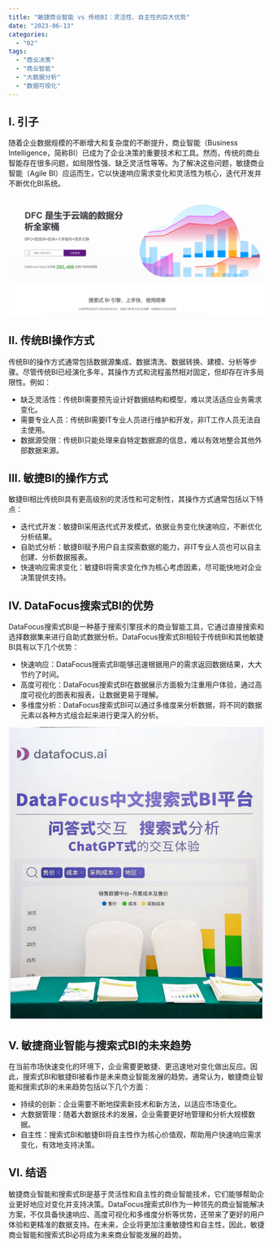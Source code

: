 ```yaml
---
title: "敏捷商业智能 vs 传统BI：灵活性、自主性的巨大优势"
date: "2023-06-13"
categories: 
  - "02"
tags: 
  - "商业决策"
  - "商业智能"
  - "大数据分析"
  - "数据可视化"
---
```


## I. 引子

随着企业数据规模的不断增大和复杂度的不断提升，商业智能（Business Intelligence，简称BI）已成为了企业决策的重要技术和工具。然而，传统的商业智能存在很多问题，如局限性强、缺乏灵活性等等。为了解决这些问题，敏捷商业智能（Agile BI）应运而生，它以快速响应需求变化和灵活性为核心，迭代开发并不断优化BI系统。

![](images/1686616238-%E5%BE%AE%E4%BF%A1%E6%88%AA%E5%9B%BE_20230512142316.png)

## II. 传统BI操作方式

传统BI的操作方式通常包括数据源集成、数据清洗、数据转换、建模、分析等步骤。尽管传统BI已经演化多年，其操作方式和流程虽然相对固定，但却存在许多局限性。例如：

- 缺乏灵活性：传统BI需要预先设计好数据结构和模型，难以灵活适应业务需求变化。
- 需要专业人员：传统BI需要IT专业人员进行维护和开发，非IT工作人员无法自主使用。
- 数据源受限：传统BI只能处理来自特定数据源的信息，难以有效地整合其他外部数据来源。

## III. 敏捷BI的操作方式

敏捷BI相比传统BI具有更高级别的灵活性和可定制性，其操作方式通常包括以下特点：

- 迭代式开发：敏捷BI采用迭代式开发模式，依据业务变化快速响应，不断优化分析结果。
- 自助式分析：敏捷BI赋予用户自主探索数据的能力，非IT专业人员也可以自主创建、分析数据报表。
- 快速响应需求变化：敏捷BI将需求变化作为核心考虑因素，尽可能快地对企业决策提供支持。

## IV. DataFocus搜索式BI的优势

DataFocus搜索式BI是一种基于搜索引擎技术的商业智能工具，它通过直接搜索和选择数据集来进行自助式数据分析。DataFocus搜索式BI相较于传统BI和其他敏捷BI具有以下几个优势：

- 快速响应：DataFocus搜索式BI能够迅速根据用户的需求返回数据结果，大大节约了时间。
- 高度可视化：DataFocus搜索式BI在数据展示方面极为注重用户体验，通过高度可视化的图表和报表，让数据更易于理解。
- 多维度分析：DataFocus搜索式BI可以通过多维度来分析数据，将不同的数据元素以各种方式组合起来进行更深入的分析。

![](images/1684995450-DataFocus%E5%B1%95%E4%BD%8D.jpg)

## V. 敏捷商业智能与搜索式BI的未来趋势

在当前市场快速变化的环境下，企业需要更敏捷、更迅速地对变化做出反应。因此，搜索式BI和敏捷BI被看作是未来商业智能发展的趋势。通常认为，敏捷商业智能和搜索式BI的未来趋势包括以下几个方面：

- 持续的创新：企业需要不断地探索新技术和新方法，以适应市场变化。
- 大数据管理：随着大数据技术的发展，企业需要更好地管理和分析大规模数据。
- 自主性：搜索式BI和敏捷BI将自主性作为核心价值观，帮助用户快速响应需求变化，有效地支持决策。

## VI. 结语

敏捷商业智能和搜索式BI是基于灵活性和自主性的商业智能技术，它们能够帮助企业更好地应对变化并支持决策。DataFocus搜索式BI作为一种领先的商业智能解决方案，不仅具备快速响应、高度可视化和多维度分析等优势，还带来了更好的用户体验和更精准的数据支持。在未来，企业将更加注重敏捷性和自主性，因此，敏捷商业智能和搜索式BI必将成为未来商业智能发展的趋势。

